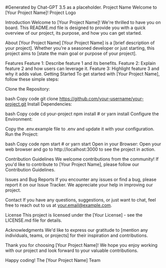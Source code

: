 #Generated by Chat-GPT 3.5 as a placeholder.
Project Name
Welcome to [Your Project Name]!
Project Logo

Introduction
Welcome to [Your Project Name]! We're thrilled to have you on board. This README.md file is designed to provide you with a quick overview of our project, its purpose, and how you can get started.

About [Your Project Name]
[Your Project Name] is a [brief description of your project]. Whether you're a seasoned developer or just starting, this project aims to [state the main goal or purpose of your project].

Features
Feature 1: Describe feature 1 and its benefits.
Feature 2: Explain feature 2 and how users can leverage it.
Feature 3: Highlight feature 3 and why it adds value.
Getting Started
To get started with [Your Project Name], follow these simple steps:

Clone the Repository:

bash
Copy code
git clone https://github.com/your-username/your-project.git
Install Dependencies:

bash
Copy code
cd your-project
npm install  # or yarn install
Configure the Environment:

Copy the .env.example file to .env and update it with your configuration.
Run the Project:

bash
Copy code
npm start  # or yarn start
Open in your Browser:
Open your web browser and go to http://localhost:3000 to see the project in action.

Contribution Guidelines
We welcome contributions from the community! If you'd like to contribute to [Your Project Name], please follow our Contribution Guidelines.

Issues and Bug Reports
If you encounter any issues or find a bug, please report it on our Issue Tracker. We appreciate your help in improving our project.

Contact
If you have any questions, suggestions, or just want to chat, feel free to reach out to us at your.email@example.com.

License
This project is licensed under the [Your License] - see the LICENSE.md file for details.

Acknowledgments
We'd like to express our gratitude to [mention any individuals, teams, or projects] for their inspiration and contributions.

Thank you for choosing [Your Project Name]! We hope you enjoy working with our project and look forward to your valuable contributions.

Happy coding!
The [Your Project Name] Team
